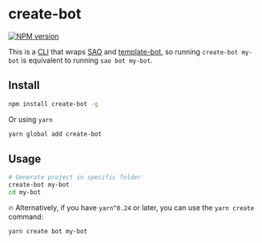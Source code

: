 # create-bot
[![NPM version](https://img.shields.io/npm/v/create-bot.svg?style=flat)](https://npmjs.com/package/create-bot)

This is a [CLI](https://en.wikipedia.org/wiki/CLI) that wraps [SAO](https://github.com/egoist/sao) and [template-bot](https://github.com/telegraf/template-bot), so running `create-bot my-bot` is equivalent to running `sao bot my-bot`.

## Install

```bash
npm install create-bot -g
```

Or using `yarn`

```bash
yarn global add create-bot
```

## Usage

```bash
# Generate project in specific folder
create-bot my-bot
cd my-bot
```

🔥 Alternatively, if you have `yarn^0.24` or later, you can use the `yarn create` command:

```bash
yarn create bot my-bot
```
